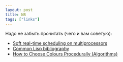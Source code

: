 ```yaml
---
layout: post
title: NB
tags: ["links"]
---
```


Надо не забыть прочитать (чего и вам советую):

* [Soft real-time scheduling on multiprocessors](http://www.cs.unc.edu/~anderson/diss/devidiss.pdf)
* [Common Lisp bibliography](http://ftp.math.utah.edu/pub//tex/bib/common-lisp.html)
* [How to Choose Colours Procedurally (Algorithms)](http://devmag.org.za/2012/07/29/how-to-choose-colours-procedurally-algorithms/)
